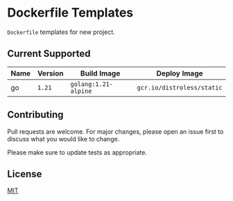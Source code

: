 # Dockerfile Templates

`Dockerfile` templates for new project.

## Current Supported

| Name | Version | Build Image          | Deploy Image               |
| ---- | ------- | -------------------- | -------------------------- |
| go   | `1.21`  | `golang:1.21-alpine` | `gcr.io/distroless/static` |

## Contributing

Pull requests are welcome. For major changes, please open an issue first
to discuss what you would like to change.

Please make sure to update tests as appropriate.

## License

[MIT](https://choosealicense.com/licenses/mit/)
